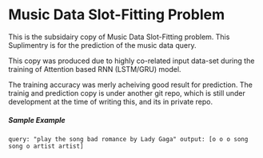 # Music Data Slot-Fitting Problem

This is the subsidairy copy of Music Data Slot-Fitting problem.
This Suplimentry is for the prediction of the music data query.

This copy was produced due to highly co-related input data-set during the 
training of Attention based RNN (LSTM/GRU) model.

The training accuracy was merly acheiving good result for prediction.
The trainig and prediction copy is under another git repo, which is still under 
development at the time of writing this, and its in private repo.

##### Sample Example #####
``query: "play the song bad romance by Lady Gaga"
 output: [o o o song song o artist artist]``